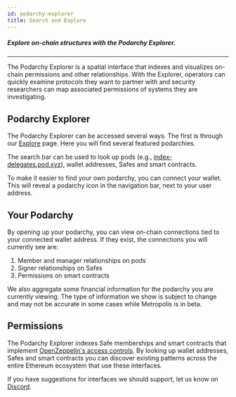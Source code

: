 ```yaml
---
id: podarchy-explorer
title: Search and Explore
---
```


##### Explore on-chain structures with the Podarchy Explorer.
---

The Podarchy Explorer is a spatial interface that indexes and visualizes on-chain permissions and other relationships. With the Explorer, operators can quickly examine protocols they want to partner with and security researchers can map associated permissions of systems they are investigating.

## Podarchy Explorer

The Podarchy Explorer can be accessed several ways. The first is through our [Explore](https://pod.xyz/explore) page. Here you will find several featured podarchies. 

The search bar can be used to look up pods (e.g., [index-delegates.pod.xyz](https://index-delegates.pod.xyz)), wallet addresses, Safes and smart contracts.

To make it easier to find your own podarchy, you can connect your wallet. This will reveal a podarchy icon in the navigation bar, next to your user address.

## Your Podarchy

By opening up your podarchy, you can view on-chain connections tied to your connected wallet address. If they exist, the connections you will currently see are:

1. Member and manager relationships on pods
2. Signer relationships on Safes
3. Permissions on smart contracts

We also aggregate some financial information for the podarchy you are currently viewing. The type of information we show is subject to change and may not be accurate in some cases while Metropolis is in beta.

## Permissions

The Podarchy Explorer indexes Safe memberships and smart contracts that implement [OpenZeppelin's access controls](https://docs.openzeppelin.com/contracts/4.x/access-control). By looking up wallet addresses, Safes and smart contracts you can discover existing patterns across the entire Ethereum ecosystem that use these interfaces.

If you have suggestions for interfaces we should support, let us know on [Discord](https://discord.gg/yRdfXxH9kd).